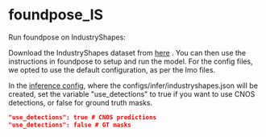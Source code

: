# foundpose_IS

Run foundpose on IndustryShapes:


Download the IndustryShapes dataset from [here](https://huggingface.co/datasets/POSE-Lab/IndustryShapes) . You can then use the instructions in foundpose to setup and run the model.
For the config files, we opted to use the default configuration, as per the lmo files.


In the [inference config](https://github.com/facebookresearch/foundpose?tab=readme-ov-file#3-inference-), where the configs/infer/industryshapes.json will be created, set the variable "use_detections" to true if you want to use CNOS detections, or false for ground truth masks.

```json
"use_detections": true # CNOS predictions
"use_detections": false # GT masks
```
